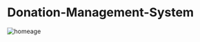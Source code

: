 # Donation-Management-System
![homeage](https://github.com/sirpahada/Donation-Management-System/assets/109746278/d9207e0c-0fe7-4a7f-8c7b-eb8fe1baa012)

